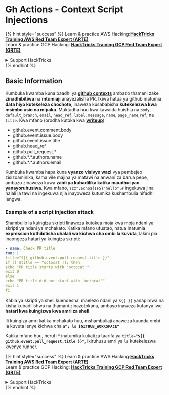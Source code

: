 # Gh Actions - Context Script Injections

{% hint style="success" %}
Learn & practice AWS Hacking:<img src="../../../.gitbook/assets/image (1).png" alt="" data-size="line">[**HackTricks Training AWS Red Team Expert (ARTE)**](https://training.hacktricks.xyz/courses/arte)<img src="../../../.gitbook/assets/image (1).png" alt="" data-size="line">\
Learn & practice GCP Hacking: <img src="../../../.gitbook/assets/image (2).png" alt="" data-size="line">[**HackTricks Training GCP Red Team Expert (GRTE)**<img src="../../../.gitbook/assets/image (2).png" alt="" data-size="line">](https://training.hacktricks.xyz/courses/grte)

<details>

<summary>Support HackTricks</summary>

* Check the [**subscription plans**](https://github.com/sponsors/carlospolop)!
* **Join the** 💬 [**Discord group**](https://discord.gg/hRep4RUj7f) or the [**telegram group**](https://t.me/peass) or **follow** us on **Twitter** 🐦 [**@hacktricks\_live**](https://twitter.com/hacktricks\_live)**.**
* **Share hacking tricks by submitting PRs to the** [**HackTricks**](https://github.com/carlospolop/hacktricks) and [**HackTricks Cloud**](https://github.com/carlospolop/hacktricks-cloud) github repos.

</details>
{% endhint %}

## Basic Information

Kumbuka kwamba kuna baadhi ya [**github contexts**](https://docs.github.com/en/actions/reference/context-and-expression-syntax-for-github-actions#github-context) ambazo thamani zake **zinadhibitiwa** na **mtumiaji** anayezalisha PR. Ikiwa hatua ya github inatumia **data hiyo kutekeleza chochote**, inaweza kusababisha **kutekelezwa kwa msimbo usio na mipaka**. Muktadha huu kwa kawaida huishia na `body`, `default_branch`, `email`, `head_ref`, `label`, `message`, `name`, `page_name`,`ref`, na `title`. Kwa mfano (orodha kutoka kwa [**writeup**](https://medium.com/tinder/exploiting-github-actions-on-open-source-projects-5d93936d189f)):

* github.event.comment.body
* github.event.issue.body
* github.event.issue.title
* github.head\_ref
* github.pull\_request.\*
* github.\*.\*.authors.name
* github.\*.\*.authors.email

Kumbuka kwamba hapa kuna **vyanzo visivyo wazi** vya pembejeo zisizoaminika, kama vile majina ya matawi na anwani za barua pepe, ambazo zinaweza kuwa **zaidi ya kubadilika katika maudhui yao yanayoruhusiwa**. Kwa mfano, `zzz";echo${IFS}"hello";#` ingekuwa jina halali la tawi na ingekuwa njia inayoweza kutumika kushambulia hifadhi lengwa.

### Example of a script injection attack <a href="#example-of-a-script-injection-attack" id="example-of-a-script-injection-attack"></a>

Shambulio la kuingiza skripti linaweza kutokea moja kwa moja ndani ya skripti ya ndani ya mchakato. Katika mfano ufuatao, hatua inatumia **expression kuthibitisha uhalali wa kichwa cha ombi la kuvuta**, lakini pia inaongeza hatari ya kuingiza skripti:
```yaml
- name: Check PR title
run: |
title="${{ github.event.pull_request.title }}"
if [[ $title =~ ^octocat ]]; then
echo "PR title starts with 'octocat'"
exit 0
else
echo "PR title did not start with 'octocat'"
exit 1
fi
```
Kabla ya skripti ya shell kuendesha, maelezo ndani ya `${{ }}` yanapimwa na kisha kubadilishwa na thamani zinazotokana, ambayo inaweza kufanya iwe **hatari kwa kuingizwa kwa amri za shell**.

Ili kuingiza amri katika mchakato huu, mshambuliaji anaweza kuunda ombi la kuvuta lenye kichwa cha **`a"; ls $GITHUB_WORKSPACE"`**

Katika mfano huu, herufi **`"`** inatumika kukatiza taarifa ya `title=`**`"${{ github.event.pull_request.title }}"`**, ikiruhusu amri ya `ls` kutekelezwa kwenye runner.

{% hint style="success" %}
Learn & practice AWS Hacking:<img src="../../../.gitbook/assets/image (1).png" alt="" data-size="line">[**HackTricks Training AWS Red Team Expert (ARTE)**](https://training.hacktricks.xyz/courses/arte)<img src="../../../.gitbook/assets/image (1).png" alt="" data-size="line">\
Learn & practice GCP Hacking: <img src="../../../.gitbook/assets/image (2).png" alt="" data-size="line">[**HackTricks Training GCP Red Team Expert (GRTE)**<img src="../../../.gitbook/assets/image (2).png" alt="" data-size="line">](https://training.hacktricks.xyz/courses/grte)

<details>

<summary>Support HackTricks</summary>

* Check the [**subscription plans**](https://github.com/sponsors/carlospolop)!
* **Join the** 💬 [**Discord group**](https://discord.gg/hRep4RUj7f) or the [**telegram group**](https://t.me/peass) or **follow** us on **Twitter** 🐦 [**@hacktricks\_live**](https://twitter.com/hacktricks\_live)**.**
* **Share hacking tricks by submitting PRs to the** [**HackTricks**](https://github.com/carlospolop/hacktricks) and [**HackTricks Cloud**](https://github.com/carlospolop/hacktricks-cloud) github repos.

</details>
{% endhint %}
